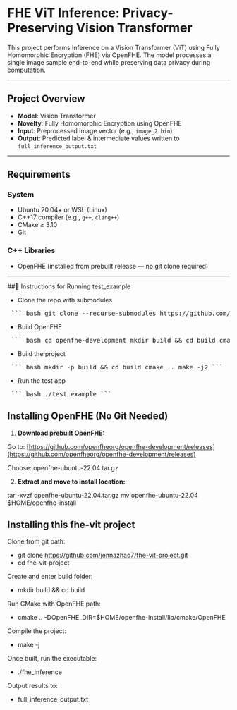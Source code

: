 
# FHE ViT Inference: Privacy-Preserving Vision Transformer

This project performs inference on a Vision Transformer (ViT) using Fully Homomorphic Encryption (FHE) via OpenFHE. The model processes a single image sample end-to-end while preserving data privacy during computation.

---

## Project Overview

- **Model**: Vision Transformer
- **Novelty**: Fully Homomorphic Encryption using OpenFHE
- **Input**: Preprocessed image vector (e.g., `image_2.bin`)
- **Output**: Predicted label & intermediate values written to `full_inference_output.txt`

---

## Requirements

### System
- Ubuntu 20.04+ or WSL (Linux)
- C++17 compiler (e.g., `g++`, `clang++`)
- CMake ≥ 3.10
- Git

### C++ Libraries
- OpenFHE (installed from prebuilt release — no git clone required)

---
##🚀 Instructions for Running test_example
- Clone the repo with submodules

<pre> ``` bash git clone --recurse-submodules https://github.com/jennazhao7/fhe-vit-project.git cd fhe-vit-project``` </pre>

- Build OpenFHE

<pre> ``` bash cd openfhe-development mkdir build && cd build cmake .. -DBUILD_EXAMPLES=OFF -DBUILD_DEMOS=OFF -DBUILD_TESTING=OFF make -j2 cd ../../``` </pre>
- Build the project

<pre> ``` bash mkdir -p build && cd build cmake .. make -j2 ``` </pre>
- Run the test app

<pre> ``` bash ./test_example ``` </pre>
## Installing OpenFHE (No Git Needed)

1. **Download prebuilt OpenFHE:**

Go to: [https://github.com/openfheorg/openfhe-development/releases](https://github.com/openfheorg/openfhe-development/releases)

Choose: openfhe-ubuntu-22.04.tar.gz


2. **Extract and move to install location:**


tar -xvzf openfhe-ubuntu-22.04.tar.gz
mv openfhe-ubuntu-22.04 $HOME/openfhe-install

## Installing this fhe-vit project
Clone from git path: 
- git clone https://github.com/jennazhao7/fhe-vit-project.git
- cd fhe-vit-project

Create and enter build folder: 
- mkdir build && cd build

Run CMake with OpenFHE path: 
- cmake .. -DOpenFHE_DIR=$HOME/openfhe-install/lib/cmake/OpenFHE

Compile the project: 
- make -j

Once built, run the executable: 
- ./fhe_inference

Output results to:
- full_inference_output.txt
